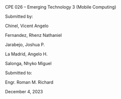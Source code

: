 CPE 026 – Emerging Technology 3 (Mobile Computing)

Submitted by:

Chinel, Vicent Angelo

Fernandez, Rhenz Nathaniel

Jarabejo, Joshua P.

La Madrid, Angelo H.

Salonga, Nhyko Miguel


Submitted to:

Engr. Roman M. Richard


December 4, 2023
